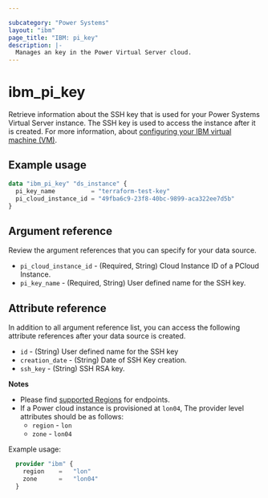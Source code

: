 ```yaml
---

subcategory: "Power Systems"
layout: "ibm"
page_title: "IBM: pi_key"
description: |-
  Manages an key in the Power Virtual Server cloud.
---
```


# ibm_pi_key
Retrieve information about the SSH key that is used for your Power Systems Virtual Server instance. The SSH key is used to access the instance after it is created. For more information, about [configuring your IBM virtual machine (VM)](https://cloud.ibm.com/docs/power-iaas?topic=power-iaas-creating-ssh-key).

## Example usage

```terraform
data "ibm_pi_key" "ds_instance" {
  pi_key_name          = "terraform-test-key"
  pi_cloud_instance_id = "49fba6c9-23f8-40bc-9899-aca322ee7d5b"
}
```
  
## Argument reference
Review the argument references that you can specify for your data source. 

- `pi_cloud_instance_id` - (Required, String) Cloud Instance ID of a PCloud Instance.
- `pi_key_name`  - (Required, String) User defined name for the SSH key. 

## Attribute reference
In addition to all argument reference list, you can access the following attribute references after your data source is created. 

- `id` - (String) User defined name for the SSH key
- `creation_date` - (String) Date of SSH Key creation. 
- `ssh_key` - (String) SSH RSA key.

**Notes**

* Please find [supported Regions](https://cloud.ibm.com/apidocs/power-cloud#endpoint) for endpoints.
* If a Power cloud instance is provisioned at `lon04`, The provider level attributes should be as follows:
  * `region` - `lon`
  * `zone` - `lon04`

Example usage:

  ```terraform
    provider "ibm" {
      region    =   "lon"
      zone      =   "lon04"
    }
  ```